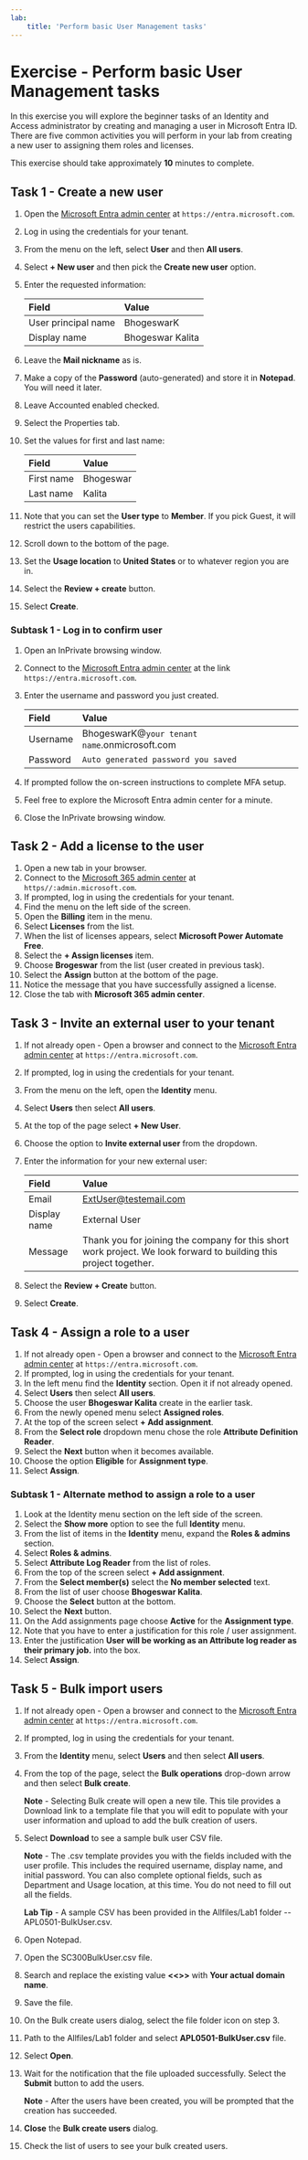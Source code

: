 ```yaml
---
lab:
    title: 'Perform basic User Management tasks'
---
```


# Exercise - Perform basic User Management tasks

In this exercise you will explore the beginner tasks of an Identity and Access administrator by creating and managing a user in Microsoft Entra ID.  There are five common activities you will perform in your lab from creating a new user to assigning them roles and licenses.

This exercise should take approximately **10** minutes to complete.

## Task 1 - Create a new user

1. Open the [Microsoft Entra admin center](https://entra.microsoft.com) at `https://entra.microsoft.com`.
1. Log in using the credentials for your tenant.
1. From the menu on the left, select **User** and then **All users**.
1. Select **+ New user** and then pick the **Create new user** option.
1. Enter the requested information:

   | Field | Value |
   | :---  | :---  |
   | User principal name | BhogeswarK |
   | Display name | Bhogeswar Kalita |

1. Leave the **Mail nickname** as is.
1. Make a copy of the **Password** (auto-generated) and store it in **Notepad**.  You will need it later.
1. Leave Accounted enabled checked.
1. Select the Properties tab.
1. Set the values for first and last name:

   | Field | Value |
   | :---  | :---  |
   | First name | Bhogeswar |
   | Last name | Kalita |

1. Note that you can set the **User type** to **Member**. If you pick Guest, it will restrict the users capabilities.
1. Scroll down to the bottom of the page.
1. Set the **Usage location** to **United States** or to whatever region you are in.
1. Select the **Review + create** button.
1. Select **Create**.

### Subtask 1 - Log in to confirm user

1. Open an InPrivate browsing window.
1. Connect to the [Microsoft Entra admin center](https://entra.microsoft.com) at the link `https://entra.microsoft.com`.
1. Enter the username and password you just created.

   | Field | Value |
   | :---  | :---  |
   | Username | BhogeswarK@`your tenant name`.onmicrosoft.com |
   | Password | `Auto generated password you saved` |

1. If prompted follow the on-screen instructions to complete MFA setup.
1. Feel free to explore the Microsoft Entra admin center for a minute.
1. Close the InPrivate browsing window.

## Task 2 - Add a license to the user

1. Open a new tab in your browser.
1. Connect to the [Microsoft 365 admin center](https://admin.microsoft.com) at `https//:admin.microsoft.com`.
1. If prompted, log in using the credentials for your tenant.
1. Find the menu on the left side of the screen.
1. Open the **Billing** item in the menu.
1. Select **Licenses** from the list.
1. When the list of licenses appears, select **Microsoft Power Automate Free**.
1. Select the **+ Assign licenses** item.
1. Choose **Brogeswar** from the list (user created in previous task).
1. Select the **Assign** button at the bottom of the page.
1. Notice the message that you have successfully assigned a license.
1. Close the tab with **Microsoft 365 admin center**.

## Task 3 - Invite an external user to your tenant

1. If not already open - Open a browser and connect to the [Microsoft Entra admin center](https://entra.microsoft.com) at `https://entra.microsoft.com`.
1. If prompted, log in using the credentials for your tenant.
1. From the menu on the left, open the **Identity** menu.
1. Select **Users** then select **All users**.
1. At the top of the page select **+ New User**.
1. Choose the option to **Invite external user** from the dropdown.
1. Enter the information for your new external user:

   | Field | Value |
   | :---  | :---  |
   | Email | ExtUser@testemail.com |
   | Display name | External User |
   | Message | Thank you for joining the company for this short work project. We look forward to building this project together. |

1. Select the **Review + Create** button.
1. Select **Create**.

## Task 4 - Assign a role to a user

1. If not already open - Open a browser and connect to the [Microsoft Entra admin center](https://entra.microsoft.com) at `https://entra.microsoft.com`.
1. If prompted, log in using the credentials for your tenant.
1. In the left menu find the **Identity** section. Open it if not already opened.
1. Select **Users** then select **All users**.
1. Choose the user **Bhogeswar Kalita** create in the earlier task.
1. From the newly opened menu select **Assigned roles**.
1. At the top of the screen select **+ Add assignment**.
1. From the **Select role** dropdown menu chose the role **Attribute Definition Reader**.
1. Select the **Next** button when it becomes available.
1. Choose the option **Eligible** for **Assignment type**.
1. Select **Assign**.

### Subtask 1 - Alternate method to assign a role to a user

1. Look at the Identity menu section on the left side of the screen.
1. Select the **Show more** option to see the full **Identity** menu.
1. From the list of items in the **Identity** menu, expand the **Roles & admins** section.
1. Select **Roles & admins**.
1. Select **Attribute Log Reader** from the list of roles.
1. From the top of the screen select **+ Add assignment**.
1. From the **Select member(s)** select the **No member selected** text.
1. From the list of user choose **Bhogeswar Kalita**.
1. Choose the **Select** button at the bottom.
1. Select the **Next** button.
1. On the Add assignments page choose **Active** for the **Assignment type**.
1. Note that you have to enter a justification for this role / user assignment.
1. Enter the justification **User will be working as an Attribute log reader as their primary job.** into the box.
1. Select **Assign**.

## Task 5 - Bulk import users
1. If not already open - Open a browser and connect to the [Microsoft Entra admin center](https://entra.microsoft.com) at `https://entra.microsoft.com`.
1. If prompted, log in using the credentials for your tenant.
1. From the **Identity** menu, select **Users** and then select **All users**.
1. From the top of the page, select the **Bulk operations** drop-down arrow and then select **Bulk create**.

   **Note** - Selecting Bulk create will open a new tile. This tile provides a Download link to a template file that you will edit to populate with your user information and upload to add the bulk creation of users.

1. Select **Download** to see a sample bulk user CSV file.

   **Note** - The .csv template provides you with the fields included with the user profile. This includes the required username, display name, and initial password. You can also complete optional fields, such as Department and Usage location, at this time.  You do not need to fill out all the fields.

   **Lab Tip** - A sample CSV has been provided in the Allfiles/Lab1 folder -- APL0501-BulkUser.csv.

1. Open Notepad.
1. Open the SC300BulkUser.csv file.
1. Search and replace the existing value **<<<enter your domain name>>>** with **Your actual domain name**.
1. Save the file.
1. On the Bulk create users dialog, select the file folder icon on step 3.
1. Path to the Allfiles/Lab1 folder and select **APL0501-BulkUser.csv** file.
1. Select **Open**.
1. Wait for the notification that the file uploaded successfully.  Select the **Submit** button to add the users.

   **Note** - After the users have been created, you will be prompted that the creation has succeeded.

1. **Close** the **Bulk create users** dialog.
1. Check the list of users to see your bulk created users.
